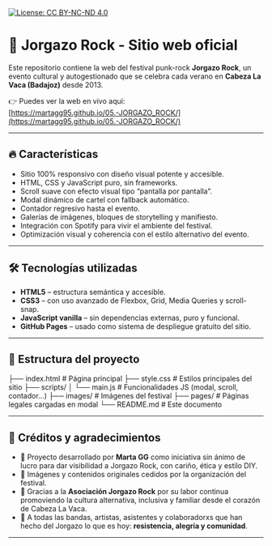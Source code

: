 [![License: CC BY-NC-ND 4.0](https://img.shields.io/badge/License-CC%20BY--NC--ND%204.0-lightgrey.svg)](https://creativecommons.org/licenses/by-nc-nd/4.0/)

# 🎸 Jorgazo Rock - Sitio web oficial

Este repositorio contiene la web del festival punk-rock **Jorgazo Rock**, un evento cultural y autogestionado que se celebra cada verano en **Cabeza La Vaca (Badajoz)** desde 2013.

👉 Puedes ver la web en vivo aquí:  
[https://martagg95.github.io/05.-JORGAZO_ROCK/](https://martagg95.github.io/05.-JORGAZO_ROCK/)

---

## 🔥 Características

- Sitio 100% responsivo con diseño visual potente y accesible.
- HTML, CSS y JavaScript puro, sin frameworks.
- Scroll suave con efecto visual tipo “pantalla por pantalla”.
- Modal dinámico de cartel con fallback automático.
- Contador regresivo hasta el evento.
- Galerías de imágenes, bloques de storytelling y manifiesto.
- Integración con Spotify para vivir el ambiente del festival.
- Optimización visual y coherencia con el estilo alternativo del evento.

---

## 🛠 Tecnologías utilizadas

- **HTML5** – estructura semántica y accesible.
- **CSS3** – con uso avanzado de Flexbox, Grid, Media Queries y scroll-snap.
- **JavaScript vanilla** – sin dependencias externas, puro y funcional.
- **GitHub Pages** – usado como sistema de despliegue gratuito del sitio.

---

## 📁 Estructura del proyecto

├── index.html # Página principal
├── style.css # Estilos principales del sitio
├── scripts/
│ └── main.js # Funcionalidades JS (modal, scroll, contador...)
├── images/ # Imágenes del festival
├── pages/ # Páginas legales cargadas en modal
└── README.md # Este documento

---

## 🙌 Créditos y agradecimientos

- 🎤 Proyecto desarrollado por **Marta GG** como iniciativa sin ánimo de lucro para dar visibilidad a Jorgazo Rock, con cariño, ética y estilo DIY.
- 📸 Imágenes y contenidos originales cedidos por la organización del festival.
- 📍 Gracias a la **Asociación Jorgazo Rock** por su labor continua promoviendo la cultura alternativa, inclusiva y familiar desde el corazón de Cabeza La Vaca.
- 🤘 A todas las bandas, artistas, asistentes y colaboradorxs que han hecho del Jorgazo lo que es hoy: **resistencia, alegría y comunidad**.

---
